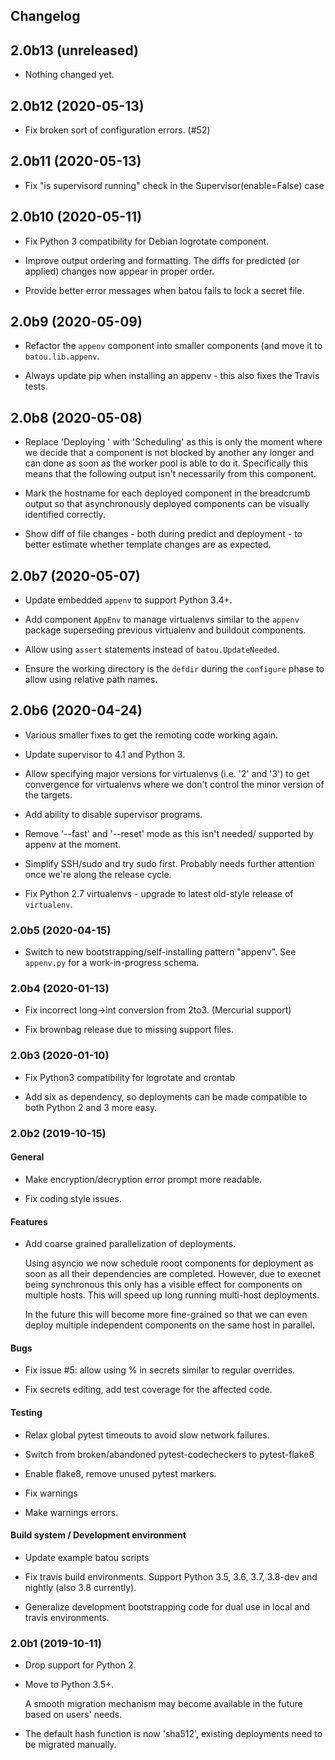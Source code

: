 ## Changelog


2.0b13 (unreleased)
-------------------

- Nothing changed yet.


2.0b12 (2020-05-13)
-------------------

- Fix broken sort of configuration errors. (#52)


2.0b11 (2020-05-13)
-------------------

- Fix "is supervisord running" check in the Supervisor(enable=False) case


2.0b10 (2020-05-11)
-------------------

- Fix Python 3 compatibility for Debian logrotate component.

- Improve output ordering and formatting. The diffs for predicted (or applied)
  changes now appear in proper order.

- Provide better error messages when batou fails to lock a secret file.

2.0b9 (2020-05-09)
------------------

- Refactor the `appenv` component into smaller components (and move it to `batou.lib.appenv`. 

- Always update pip when installing an appenv - this also fixes the Travis tests.


2.0b8 (2020-05-08)
------------------

- Replace 'Deploying <xxx>' with 'Scheduling' as this is only the moment where
  we decide that a component is not blocked by another any longer and can done
  as soon as the worker pool is able to do it. Specifically this means that the
  following output isn't necessarily from this component.

- Mark the hostname for each deployed component in the breadcrumb output
  so that asynchronously deployed components can be visually identified
  correctly.

- Show diff of file changes - both during predict and deployment - to better
  estimate whether template changes are as expected.


2.0b7 (2020-05-07)
------------------

- Update embedded `appenv` to support Python 3.4+.

- Add component `AppEnv` to manage virtualenvs similar to the `appenv` package
  superseding previous virtualenv and buildout components.

- Allow using `assert` statements instead of `batou.UpdateNeeded`.

- Ensure the working directory is the `defdir` during the `configure` phase to
  allow using relative path names.


2.0b6 (2020-04-24)
------------------

- Various smaller fixes to get the remoting code working again.

- Update supervisor to 4.1 and Python 3.

- Allow specifying major versions for virtualenvs (i.e. '2' and '3') to get
  convergence for virtualenvs where we don't control the minor version of the
  targets.

- Add ability to disable supervisor programs.

- Remove '--fast' and '--reset' mode as this isn't needed/ supported by
  appenv at the moment.

- Simplify SSH/sudo and try sudo first. Probably needs further attention once
  we're along the release cycle.

- Fix Python 2.7 virtualenvs - upgrade to latest old-style release of 
  `virtualenv`.

### 2.0b5 (2020-04-15)

- Switch to new bootstrapping/self-installing pattern "appenv". See
  `appenv.py` for a work-in-progress schema.


### 2.0b4 (2020-01-13)

- Fix incorrect long->int conversion from 2to3. (Mercurial support)

- Fix brownbag release due to missing support files.


### 2.0b3 (2020-01-10)

- Fix Python3 compatibility for logrotate and crontab

- Add six as dependency, so deployments can be made compatible to both Python 2 and 3 more easy.


### 2.0b2 (2019-10-15)

#### General

- Make encryption/decryption error prompt more readable.

- Fix coding style issues.

#### Features

- Add coarse grained parallelization of deployments.

  Using asyncio we now schedule rooot components for deployment as soon as all
  their dependencies are completed. However, due to execnet being synchronous
  this only has a visible effect for components on  multiple hosts. This will
  speed up long running multi-host deployments.

  In the future this will become more fine-grained so that we can even deploy
  multiple independent components on the same host in parallel.

#### Bugs

- Fix issue #5: allow using % in secrets similar to regular overrides.

- Fix secrets editing, add test coverage for the affected code.

#### Testing

- Relax global pytest timeouts to avoid slow network failures.

- Switch from broken/abandoned pytest-codecheckers to pytest-flake8

- Enable flake8, remove unused pytest markers.

- Fix warnings

- Make warnings errors.

#### Build system / Development environment

- Update example batou scripts

- Fix travis build environments. Support Python 3.5, 3.6, 3.7, 3.8-dev and
  nightly (also 3.8 currently).

- Generalize development bootstrapping code for dual use in local and travis environments.


### 2.0b1 (2019-10-11)

- Drop support for Python 2.

- Move to Python 3.5+.

  A smooth migration mechanism may become available in the future
  based on users' needs.

- The default hash function is now 'sha512', existing deployments
  need to be migrated manually.
